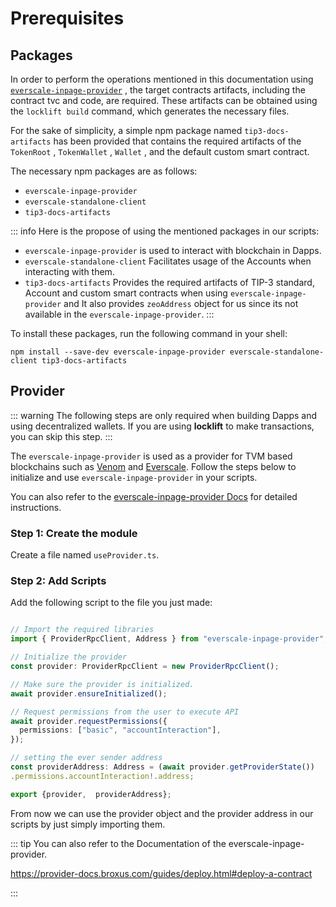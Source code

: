 # Prerequisites

## Packages

In order to perform the operations mentioned in this documentation using  [`everscale-inpage-provider`](https://provider-docs.broxus.com) , the target contracts artifacts, including the contract tvc and code, are required. These artifacts can be obtained using the `locklift build` command, which generates the necessary files.

For the sake of simplicity, a simple npm package named `tip3-docs-artifacts` has been provided that contains the required artifacts of the  `TokenRoot` ,  `TokenWallet` ,  `Wallet` , and the default custom smart contract.


The necessary npm packages are as follows:

-  `everscale-inpage-provider`
-  `everscale-standalone-client`
-  `tip3-docs-artifacts`


::: info
Here is the propose of using the mentioned packages in our scripts:

- `everscale-inpage-provider` is used to interact with blockchain in Dapps.
- `everscale-standalone-client` Facilitates usage of the Accounts when interacting with them.
- `tip3-docs-artifacts` Provides the required artifacts of TIP-3 standard, Account and custom smart contracts when using `everscale-inpage-provider` and
  It also provides `zeoAddress` object for us since its not available in the `everscale-inpage-provider`.
:::


To install these packages, run the following command in your shell:

```` shell
npm install --save-dev everscale-inpage-provider everscale-standalone-client tip3-docs-artifacts
````

## Provider

::: warning
The following steps are only required when building Dapps and using decentralized wallets. If you are using **locklift** to make transactions, you can skip this step.
:::

The  `everscale-inpage-provider`  is used as a provider for TVM based blockchains such as [Venom](https://venom.foundation/) and [Everscale](https://everscale.network/). Follow the steps below to initialize and use  `everscale-inpage-provider`  in your scripts.

You can also refer to the [everscale-inpage-provider Docs](https://provider-docs.broxus.com/guides/deploy.html#deploy-a-contract) for detailed instructions.

### Step 1: Create the module

Create a file named `useProvider.ts`.

### Step 2: Add Scripts

Add the following script to the file you just made:

````typescript

// Import the required libraries
import { ProviderRpcClient, Address } from "everscale-inpage-provider";

// Initialize the provider
const provider: ProviderRpcClient = new ProviderRpcClient();

// Make sure the provider is initialized.
await provider.ensureInitialized();

// Request permissions from the user to execute API
await provider.requestPermissions({
  permissions: ["basic", "accountInteraction"],
});

// setting the ever sender address
const providerAddress: Address = (await provider.getProviderState())
.permissions.accountInteraction!.address;

export {provider,  providerAddress};
````

From now we can use the provider object and the provider address in our scripts by just simply importing them.

::: tip
You can also refer to the Documentation of the everscale-inpage-provider.

https://provider-docs.broxus.com/guides/deploy.html#deploy-a-contract

:::
